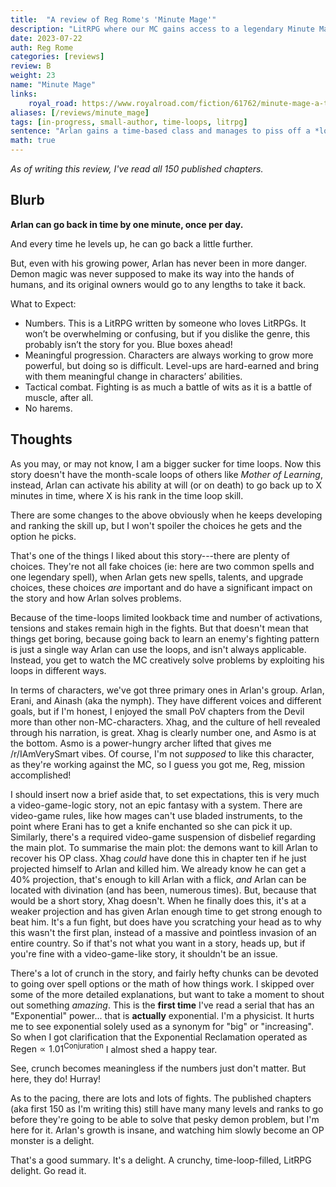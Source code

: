 ```yaml
---
title:  "A review of Reg Rome's 'Minute Mage'"
description: "LitRPG where our MC gains access to a legendary Minute Mage class and can create time loops."
date: 2023-07-22
auth: Reg Rome
categories: [reviews]
review: B
weight: 23
name: "Minute Mage"
links:
    royal_road: https://www.royalroad.com/fiction/61762/minute-mage-a-time-magic-litrpg
aliases: [/reviews/minute_mage]
tags: [in-progress, small-author, time-loops, litrpg]
sentence: "Arlan gains a time-based class and manages to piss off a *lot* of demons."
math: true
---
```


*As of writing this review, I've read all 150 published chapters.*

## Blurb

**Arlan can go back in time by one minute, once per day.**

And every time he levels up, he can go back a little further.

But, even with his growing power, Arlan has never been in more danger. Demon magic was never supposed to make its way into the hands of humans, and its original owners would go to any lengths to take it back.

What to Expect:

* Numbers. This is a LitRPG written by someone who loves LitRPGs. It won’t be overwhelming or confusing, but if you dislike the genre, this probably isn’t the story for you. Blue boxes ahead!
* Meaningful progression. Characters are always working to grow more powerful, but doing so is difficult. Level-ups are hard-earned and bring with them meaningful change in characters’ abilities.
* Tactical combat. Fighting is as much a battle of wits as it is a battle of muscle, after all.
* No harems.

## Thoughts

As you may, or may not know, I am a bigger sucker for time loops. Now this story doesn't have the month-scale loops of others like *Mother of Learning*, instead, Arlan can activate his ability at will (or on death) to go back up to X minutes in time, where X is his rank in the time loop skill.

There are some changes to the above obviously when he keeps developing and ranking the skill up, but I won't spoiler the choices he gets and the option he picks.

That's one of the things I liked about this story---there are plenty of choices. They're not all fake choices (ie: here are two common spells and one legendary spell), when Arlan gets new spells, talents, and upgrade choices, these choices *are* important and do have a significant impact on the story and how Arlan solves problems.

Because of the time-loops limited lookback time and number of activations, tensions and stakes remain high in the fights. But that doesn't mean that things get boring, because going back to learn an enemy's fighting pattern is just a single way Arlan can use the loops, and isn't always applicable. Instead, you get to watch the MC creatively solve problems by exploiting his loops in different ways.

In terms of characters, we've got three primary ones in Arlan's group. Arlan, Erani, and Ainash (aka the nymph). They have different voices and different goals, but if I'm honest, I enjoyed the small PoV chapters from the Devil more than other non-MC-characters. Xhag, and the culture of hell revealed through his narration, is great.  Xhag is clearly number one, and Asmo is at the bottom. Asmo is a power-hungry archer lifted that gives me /r/IAmVerySmart vibes. Of course, I'm not *supposed* to like this character, as they're working against the MC, so I guess you got me, Reg, mission accomplished!

I should insert now a brief aside that, to set expectations, this is very much a video-game-logic story, not an epic fantasy with a system. There are video-game rules, like how mages can't use bladed instruments, to the point where Erani has to get a knife enchanted so she can pick it up. Similarly, there's a required video-game suspension of disbelief regarding the main plot. To summarise the main plot: the demons want to kill Arlan to recover his OP class. Xhag *could* have done this in chapter ten if he just projected himself to Arlan and killed him. We already know he can get a 40% projection, that's enough to kill Arlan with a flick, *and* Arlan can be located with divination (and has been, numerous times). But, because that would be a short story, Xhag doesn't. <span class="spoiler">When he finally does this, it's at a weaker projection and has given Arlan enough time to get strong enough to beat him. It's a fun fight, but does have you scratching your head as to why this wasn't the first plan, instead of a massive and pointless invasion of an entire country.</span> So if that's not what you want in a story, heads up, but if you're fine with a video-game-like story, it shouldn't be an issue.

There's a lot of crunch in the story, and fairly hefty chunks can be devoted to going over spell options or the math of how things work. I skipped over some of the more detailed explanations, but want to take a moment to shout out something *amazing*. This is the **first time** I've read a serial that has an "Exponential" power... that is **actually** exponential. I'm a physicist. It hurts me to see exponential solely used as a synonym for "big" or "increasing". So when I got clarification that the Exponential Reclamation operated as $\text{Regen} \propto 1.01^{\text{Conjuration}}$ I almost shed a happy tear.

See, crunch becomes meaningless if the numbers just don't matter. But here, they do! Hurray!

As to the pacing, there are lots and lots of fights. The published chapters (aka first 150 as I'm writing this) still have many many levels and ranks to go before they're going to be able to solve that pesky demon problem, but I'm here for it. Arlan's growth is insane, and watching him slowly become an OP monster is a delight.

That's a good summary. It's a delight. A crunchy, time-loop-filled, LitRPG delight. Go read it.